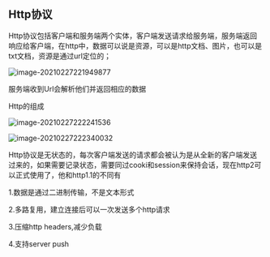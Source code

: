 ## Http协议

Http协议包括客户端和服务端两个实体，客户端发送请求给服务端，服务端返回响应给客户端，在http中，数据可以说是资源，可以是http文档、图片，也可以是txt文档，资源是通过url定位的；

![image-20210227221949877](C:\Users\Administrator\AppData\Roaming\Typora\typora-user-images\image-20210227221949877.png) 

服务端收到Url会解析他们并返回相应的数据

Http的组成

![image-20210227222241536](C:\Users\Administrator\AppData\Roaming\Typora\typora-user-images\image-20210227222241536.png)

![image-20210227222340032](C:\Users\Administrator\AppData\Roaming\Typora\typora-user-images\image-20210227222340032.png)

Http协议是无状态的，每次客户端发送的请求都会被认为是从全新的客户端发送过来的，如果需要记录状态，需要同过cooki和session来保持会话，现在http2可以正式使用了，他和http1.1的不同有

1.数据是通过二进制传输，不是文本形式

2.多路复用，建立连接后可以一次发送多个http请求

3.压缩http headers,减少负载

4.支持server push